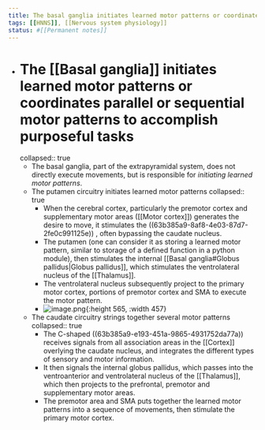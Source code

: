 ```yaml
---
title: The basal ganglia initiates learned motor patterns or coordinates parallel or sequential motor patterns to accomplish purposeful tasks
tags: [[HNNS]], [[Nervous system physiology]]
status: #[[Permanent notes]] 
---
```


- # The [[Basal ganglia]] initiates learned motor patterns or coordinates parallel or sequential motor patterns to accomplish purposeful tasks
  collapsed:: true
	- The basal ganglia, part of the extrapyramidal system, does not directly execute movements, but is responsible for *initiating learned motor patterns*.
	- The putamen circuitry initiates learned motor patterns
	  collapsed:: true
		- When the cerebral cortex, particularly the premotor cortex and supplementary motor areas ([[Motor cortex]]) generates the desire to move, it stimulates the ((63b385a9-8af8-4e03-87d7-2fe0c991125e)) , often bypassing the caudate nucleus.
		- The putamen (one can consider it as storing a learned motor pattern, similar to storage of a defined function in a python module), then stimulates the internal [[Basal ganglia#Globus pallidus|Globus pallidus]], which stimulates the ventrolateral nucleus of the [[Thalamus]].
		- The ventrolateral nucleus subsequently project to the primary motor cortex, portions of premotor cortex and SMA to execute the motor pattern.
		- ![image.png](../assets/image_1672736608748_0.png){:height 565, :width 457}
	- The caudate circuitry strings together several motor patterns
	  collapsed:: true
		- The C-shaped ((63b385a9-e193-451a-9865-4931752da77a)) receives signals from all association areas in the [[Cortex]] overlying the caudate nucleus, and integrates the different types of sensory and motor information.
		- It then signals the internal globus pallidus, which passes into the ventroanterior and ventrolateral nucleus of the [[Thalamus]], which then projects to the prefrontal, premotor and supplementary motor areas.
		- The premotor area and SMA puts together the learned motor patterns into a sequence of movements, then stimulate the primary motor cortex.